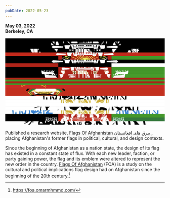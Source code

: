 ```yaml
---
pubDate: 2022-05-23
---
```


**May 03, 2022**\
**Berkeley, CA**

![Image of the flags of Afghanistan](../../../images/timeline/220503.jpg)

Published a research website, [Flags Of Afghanistan بيرق هاى افغانستان ](https://foa.omarmhmmd.com/), placing Afghanistan's former flags in political, cultural, and design contexts.

Since the beginning of Afghanistan as a nation state, the design of its flag has existed in a constant state of flux. With each new leader, faction, or party gaining power, the flag and its emblem were altered to represent the new order in the country. [Flags Of Afghanistan](https://foa.omarmhmmd.com/) (FOA) is a study on the cultural and political implications flag design had on Afghanistan since the beginning of the 20th century.[^1]

[^1]:https://foa.omarmhmmd.com/